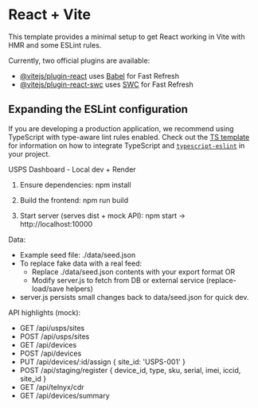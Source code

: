 # React + Vite

This template provides a minimal setup to get React working in Vite with HMR and some ESLint rules.

Currently, two official plugins are available:

- [@vitejs/plugin-react](https://github.com/vitejs/vite-plugin-react/blob/main/packages/plugin-react) uses [Babel](https://babeljs.io/) for Fast Refresh
- [@vitejs/plugin-react-swc](https://github.com/vitejs/vite-plugin-react/blob/main/packages/plugin-react-swc) uses [SWC](https://swc.rs/) for Fast Refresh

## Expanding the ESLint configuration

If you are developing a production application, we recommend using TypeScript with type-aware lint rules enabled. Check out the [TS template](https://github.com/vitejs/vite/tree/main/packages/create-vite/template-react-ts) for information on how to integrate TypeScript and [`typescript-eslint`](https://typescript-eslint.io) in your project.

USPS Dashboard - Local dev + Render

1) Ensure dependencies:
   npm install

2) Build the frontend:
   npm run build

3) Start server (serves dist + mock API):
   npm start
   -> http://localhost:10000

Data:
 - Example seed file: ./data/seed.json
 - To replace fake data with a real feed:
    * Replace ./data/seed.json contents with your export format OR
    * Modify server.js to fetch from DB or external service (replace-load/save helpers)
 - server.js persists small changes back to data/seed.json for quick dev.

API highlights (mock):
 - GET /api/usps/sites
 - POST /api/usps/sites
 - GET /api/devices
 - POST /api/devices
 - PUT /api/devices/:id/assign  { site_id: 'USPS-001' }
 - POST /api/staging/register   { device_id, type, sku, serial, imei, iccid, site_id }
 - GET /api/telnyx/cdr
 - GET /api/devices/summary

